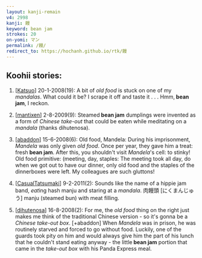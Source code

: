 ```yaml
---
layout: kanji-remain
v4: 2998
kanji: 饅
keyword: bean jam
strokes: 20
on-yomi: マン
permalink: /饅/
redirect_to: https://hochanh.github.io/rtk/饅
---
```


## Koohii stories: 

1) [<a href="http://kanji.koohii.com/profile/Katsuo">Katsuo</a>] 20-1-2008(19): A bit of <em>old food</em> is stuck on one of my <em>mandalas</em>. What could it be? I scrape it off and taste it . . . Hmm,<strong> bean jam</strong>, I reckon.

2) [<a href="http://kanji.koohii.com/profile/mantixen">mantixen</a>] 2-8-2009(9): Steamed<strong> bean jam</strong> dumplings were invented as a form of <em>Chinese take-out</em> that could be eaten while meditating on a <em>mandala</em> (thanks dihutenosa).

3) [<a href="http://kanji.koohii.com/profile/abaddon">abaddon</a>] 15-6-2008(6): Old food, Mandela: During his imprisonment, <em>Mandela</em> was only given <em>old food</em>. Once per year, they gave him a treat: fresh<strong> bean jam</strong>. After this, you shouldn&#039;t visit <em>Mandela</em>&#039;s cell: to stinky! Old food primitive: (meeting, day, staples: The meeting took all day, do when we got out to have our dinner, only old food and the staples of the dinnerboxes were left. My colleagues are such gluttons!

4) [<a href="http://kanji.koohii.com/profile/CasualTatsumaki">CasualTatsumaki</a>] 9-2-2011(2): Sounds like the name of a hippie jam band, <em>eat</em>ing hash manju and staring at a <em>mandala</em>. 肉饅頭 [にくまんじゅう] manju (steamed bun) with meat filling.

5) [<a href="http://kanji.koohii.com/profile/dihutenosa">dihutenosa</a>] 16-8-2008(2): For me, the <em>old food</em> thing on the right just makes me think of the traditional Chinese version - so it&#039;s gonna be a <em>Chinese take-out box</em>. [+abaddon] When <em>Mandela</em> was in prison, he was routinely starved and forced to go without food. Luckily, one of the guards took pity on him and would always give him the part of his lunch that he couldn&#039;t stand eating anyway - the little<strong> bean jam</strong> portion that came in the <em>take-out box</em> with his Panda Express meal.

